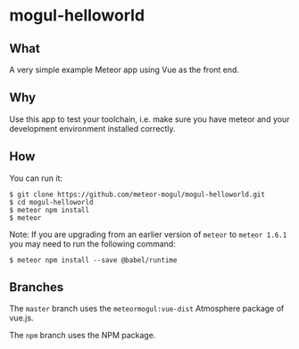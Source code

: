 # mogul-helloworld

## What

A very simple example Meteor app using Vue as the front end.

## Why

Use this app to test your toolchain, i.e. make sure you have meteor and your development environment installed correctly.

## How

You can run it:

```
$ git clone https://github.com/meteor-mogul/mogul-helloworld.git
$ cd mogul-helloworld
$ meteor npm install
$ meteor
```

Note: If you are upgrading from an earlier version of `meteor` to `meteor 1.6.1` you may need to run the following command:

```
$ meteor npm install --save @babel/runtime
```

## Branches

The `master` branch uses the `meteormogul:vue-dist` Atmosphere package of vue.js.

The `npm` branch uses the NPM package.

